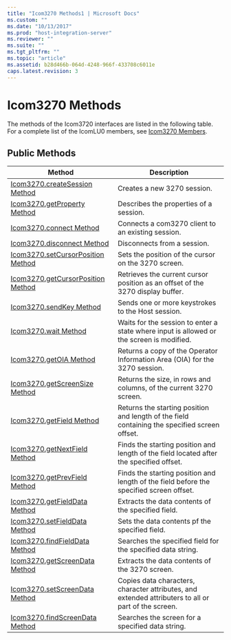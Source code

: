 ```yaml
---
title: "Icom3270 Methods1 | Microsoft Docs"
ms.custom: ""
ms.date: "10/13/2017"
ms.prod: "host-integration-server"
ms.reviewer: ""
ms.suite: ""
ms.tgt_pltfrm: ""
ms.topic: "article"
ms.assetid: b28d466b-064d-4248-966f-433708c6011e
caps.latest.revision: 3
---
```

# Icom3270 Methods
The methods of the Icom3720 interfaces are listed in the following table. For a complete list of the IcomLU0 members, see [Icom3270 Members](../core/icom3270-members.md).  
  
## Public Methods  
  
|Method|Description|  
|------------|-----------------|  
|[Icom3270.createSession Method](../core/icom3270-createsession-method.md)|Creates a new 3270 session.|  
|[Icom3270.getProperty Method](../core/icom3270-getproperty-method.md)|Describes the properties of a session.|  
|[Icom3270.connect Method](../core/icom3270-connect-method.md)|Connects a com3270 client to an existing session.|  
|[Icom3270.disconnect Method](../core/icom3270-disconnect-method.md)|Disconnects from a session.|  
|[Icom3270.setCursorPosition Method](../core/icom3270-setcursorposition-method.md)|Sets the position of the cursor on the 3270 screen.|  
|[Icom3270.getCursorPosition Method](../core/icom3270-getcursorposition-method.md)|Retrieves the current cursor position as an offset of the 3270 display buffer.|  
|[Icom3270.sendKey Method](../core/icom3270-sendkey-method.md)|Sends one or more keystrokes to the Host session.|  
|[Icom3270.wait Method](../core/icom3270-wait-method.md)|Waits for the session to enter a state where input is allowed or the screen is modified.|  
|[Icom3270.getOIA Method](../core/icom3270-getoia-method.md)|Returns a copy of the Operator Information Area (OIA) for the 3270 session.|  
|[Icom3270.getScreenSize Method](../core/icom3270-getscreensize-method.md)|Returns the size, in rows and columns, of the current 3270 screen.|  
|[Icom3270.getField Method](../core/icom3270-getfield-method.md)|Returns the starting position and length of the field containing the specified screen offset.|  
|[Icom3270.getNextField Method](../core/icom3270-getnextfield-method.md)|Finds the starting position and length of the field located after the specified offset.|  
|[Icom3270.getPrevField Method](../core/icom3270-getprevfield-method.md)|Finds the starting position and length of the field before the specified screen offset.|  
|[Icom3270.getFieldData Method](../core/icom3270-getfielddata-method.md)|Extracts the data contents of the specified field.|  
|[Icom3270.setFieldData Method](../core/icom3270-setfielddata-method.md)|Sets the data contents pf the specified field.|  
|[Icom3270.findFieldData Method](../core/icom3270-findfielddata-method.md)|Searches the specified field for the specified data string.|  
|[Icom3270.getScreenData Method](../core/icom3270-getscreendata-method.md)|Extracts the data contents of the 3270 screen.|  
|[Icom3270.setScreenData Method](../core/icom3270-setscreendata-method.md)|Copies data characters, character attributes, and extended attributers to all or part of the screen.|  
|[Icom3270.findScreenData Method](../core/icom3270-findscreendata-method.md)|Searches the screen for a specified data string.|